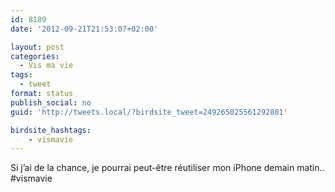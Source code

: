 ```yaml
---
id: 8189
date: '2012-09-21T21:53:07+02:00'

layout: post
categories:
  - Vis ma vie
tags:
  - tweet
format: status
publish_social: no
guid: 'http://tweets.local/?birdsite_tweet=249265025561292801'

birdsite_hashtags:
    - vismavie
---
```


Si j’ai de la chance, je pourrai peut-être réutiliser mon iPhone demain matin.. #vismavie